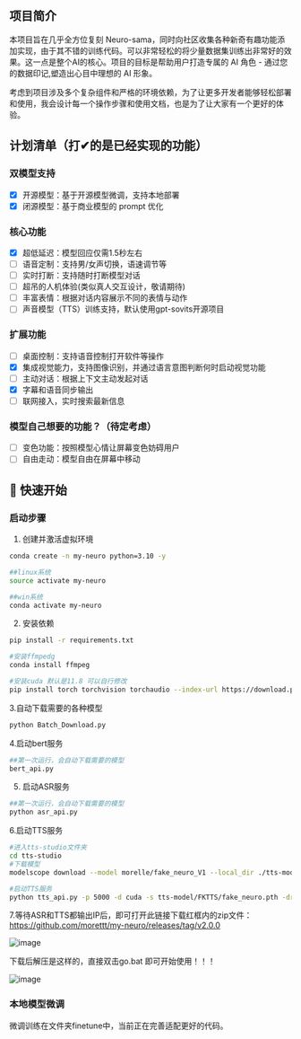 ## 项目简介

本项目旨在几乎全方位复刻 Neuro-sama，同时向社区收集各种新奇有趣功能添加实现，由于其不错的训练代码。可以非常轻松的将少量数据集训练出非常好的效果。这一点是整个AI的核心。项目的目标是帮助用户打造专属的 AI 角色 - 通过您的数据印记,塑造出心目中理想的 AI 形象。

考虑到项目涉及多个复杂组件和严格的环境依赖，为了让更多开发者能够轻松部署和使用，我会设计每一个操作步骤和使用文档，也是为了让大家有一个更好的体验。 

## 计划清单（打✔的是已经实现的功能）

### 双模型支持
- [x] 开源模型：基于开源模型微调，支持本地部署
- [x] 闭源模型：基于商业模型的 prompt 优化

### 核心功能
- [x] 超低延迟：模型回应仅需1.5秒左右
- [ ] 语音定制：支持男/女声切换，语速调节等
- [ ] 实时打断：支持随时打断模型对话
- [ ] 超吊的人机体验(类似真人交互设计，敬请期待)
- [ ] 丰富表情：根据对话内容展示不同的表情与动作
- [ ] 声音模型（TTS）训练支持，默认使用gpt-sovits开源项目

### 扩展功能
- [ ] 桌面控制：支持语音控制打开软件等操作
- [x] 集成视觉能力，支持图像识别，并通过语言意图判断何时启动视觉功能
- [ ] 主动对话：根据上下文主动发起对话
- [x] 字幕和语音同步输出
- [ ] 联网接入，实时搜索最新信息

### 模型自己想要的功能？（待定考虑）
- [ ] 变色功能：按照模型心情让屏幕变色妨碍用户
- [ ] 自由走动：模型自由在屏幕中移动

## 🚀 快速开始

### 启动步骤

1. 创建并激活虚拟环境
```bash
conda create -n my-neuro python=3.10 -y

##linux系统
source activate my-neuro

##win系统
conda activate my-neuro
```

2. 安装依赖
```bash
pip install -r requirements.txt

#安装ffmpedg
conda install ffmpeg

#安装cuda 默认是11.8 可以自行修改
pip install torch torchvision torchaudio --index-url https://download.pytorch.org/whl/cu118
```


3.自动下载需要的各种模型

```bash
python Batch_Download.py
```

4.启动bert服务

```bash
##第一次运行，会自动下载需要的模型
bert_api.py
```

5. 启动ASR服务
```bash
##第一次运行，会自动下载需要的模型
python asr_api.py
```

6.启动TTS服务
```bash
#进入tts-studio文件夹
cd tts-studio
#下载模型
modelscope download --model morelle/fake_neuro_V1 --local_dir ./tts-model

#启动TTS服务
python tts_api.py -p 5000 -d cuda -s tts-model/FKTTS/fake_neuro.pth -dr tts-model/FKTTS/sama.wav -dt "Hold on please, I'm busy. Okay, I think I heard him say he wants me to stream Hollow Knight on Tuesday and Thursday." -dl "英文"
```


7.等待ASR和TTS都输出IP后，即可打开此链接下载红框内的zip文件：https://github.com/morettt/my-neuro/releases/tag/v2.0.0

![image](https://github.com/user-attachments/assets/64dcc965-ec53-43a7-a822-f6c4a9a43feb)

下载后解压是这样的，直接双击go.bat 即可开始使用！！！

![image](https://github.com/user-attachments/assets/32b482fa-11f1-492e-9ded-6e61f020f4d9)


### 本地模型微调

微调训练在文件夹finetune中，当前正在完善适配更好的代码。


